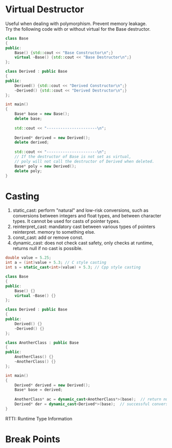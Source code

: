 # Virtual Destructor
Useful when dealing with polymorphism. Prevent memory leakage.  
Try the following code with or without virtual for the Base destructor.
``` cpp
class Base
{
public:
    Base() {std::cout << "Base Constructor\n";}
    virtual ~Base() {std::cout << "Base Destructor\n";}
};

class Derived : public Base
{
public:
    Derived() {std::cout << "Derived Constructor\n";}
    ~Derived() {std::cout << "Derived Destructor\n";}
};

int main()
{
    Base* base = new Base();
    delete base;
    
    std::cout << "----------------------\n";
    
    Derived* derived = new Derived();
    delete derived;
    
    std::cout << "----------------------\n";
    // If the destructor of Base is not set as virtual,
    // poly will not call the destructor of Derived when deleted.
    Base* poly = new Derived();
    delete poly;
}
```

# Casting
1. static_cast: perform "natural" and low-risk conversions, such as conversions between integers and float types, and between character types. It cannot be used for casts of pointer types.
2. reinterpret_cast: mandatory cast between various types of pointers reinterpret. memory to something else. 
3. const_cast: add or remove const.  
4. dynamic_cast: does not check cast safety, only checks at runtime, returns null if no cast is possible.

``` cpp
double value = 5.25;
int a = (int)value + 5.3; // C style casting
int s = static_cast<int>(value) + 5.3; // Cpp style casting
```

``` cpp
class Base
{
public:
    Base() {}
    virtual ~Base() {}
};

class Derived : public Base
{
public:
    Derived() {}
    ~Derived() {}
};

class AnotherClass : public Base
{
public:
    AnotherClass() {}
    ~AnotherClass() {}
};

int main()
{   
    Derived* derived = new Derived();
    Base* base = derived;
    
    AnotherClass* ac = dynamic_cast<AnotherClass*>(base);  // return nullptr
    Derived* der = dynamic_cast<Derived*>(base);  // successful conversion
}
```
RTTI: Runtime Type Information

# Break Points
